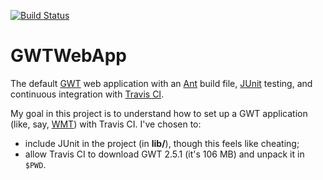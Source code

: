 [![Build Status](https://travis-ci.org/mdpiper/GWTWebApp.svg?branch=master)](https://travis-ci.org/mdpiper/GWTWebApp)

GWTWebApp
=========

The default [GWT](http://www.gwtproject.org/) web application
with an [Ant](http://ant.apache.org/) build file,
[JUnit](http://junit.org/) testing,
and continuous integration with [Travis CI](https://travis-ci.com/).

My goal in this project is to understand how to set up a GWT application
(like, say, [WMT](https://github.com/csdms/wmt)) with Travis CI.
I've chosen to:

- include JUnit in the project (in **lib/**), though this feels like cheating;
- allow Travis CI to download GWT 2.5.1 (it's 106 MB) and unpack it in `$PWD`.

